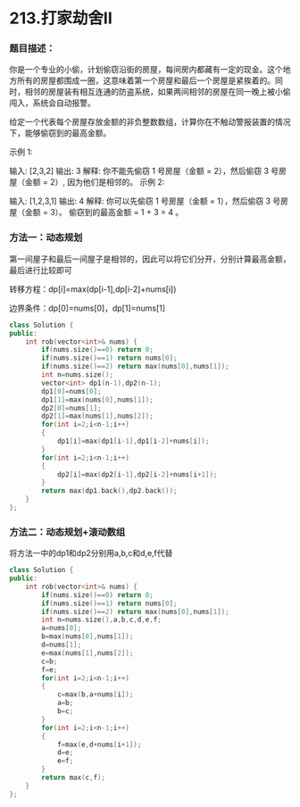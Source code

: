 # 213.打家劫舍II

### 题目描述：

你是一个专业的小偷，计划偷窃沿街的房屋，每间房内都藏有一定的现金。这个地方所有的房屋都围成一圈，这意味着第一个房屋和最后一个房屋是紧挨着的。同时，相邻的房屋装有相互连通的防盗系统，如果两间相邻的房屋在同一晚上被小偷闯入，系统会自动报警。

给定一个代表每个房屋存放金额的非负整数数组，计算你在不触动警报装置的情况下，能够偷窃到的最高金额。

示例 1:

输入: [2,3,2]
输出: 3
解释: 你不能先偷窃 1 号房屋（金额 = 2），然后偷窃 3 号房屋（金额 = 2）, 因为他们是相邻的。
示例 2:

输入: [1,2,3,1]
输出: 4
解释: 你可以先偷窃 1 号房屋（金额 = 1），然后偷窃 3 号房屋（金额 = 3）。
     偷窃到的最高金额 = 1 + 3 = 4 。

### 方法一：动态规划

第一间屋子和最后一间屋子是相邻的，因此可以将它们分开，分别计算最高金额，最后进行比较即可

转移方程：dp[i]=max(dp[i-1],dp[i-2]+nums[i])

边界条件：dp[0]=nums[0]，dp[1]=nums[1]

```c++
class Solution {
public:
    int rob(vector<int>& nums) {
        if(nums.size()==0) return 0;
        if(nums.size()==1) return nums[0];
        if(nums.size()==2) return max(nums[0],nums[1]);
        int n=nums.size();
        vector<int> dp1(n-1),dp2(n-1);
        dp1[0]=nums[0];
        dp1[1]=max(nums[0],nums[1]);
        dp2[0]=nums[1];
        dp2[1]=max(nums[1],nums[2]);
        for(int i=2;i<n-1;i++)
        {
            dp1[i]=max(dp1[i-1],dp1[i-2]+nums[i]);
        }
        for(int i=2;i<n-1;i++)
        {
            dp2[i]=max(dp2[i-1],dp2[i-2]+nums[i+1]);
        }
        return max(dp1.back(),dp2.back());
    }
};
```

### 方法二：动态规划+滚动数组

将方法一中的dp1和dp2分别用a,b,c和d,e,f代替

```c++
class Solution {
public:
    int rob(vector<int>& nums) {
        if(nums.size()==0) return 0;
        if(nums.size()==1) return nums[0];
        if(nums.size()==2) return max(nums[0],nums[1]);
        int n=nums.size(),a,b,c,d,e,f;
        a=nums[0];
        b=max(nums[0],nums[1]);
        d=nums[1];
        e=max(nums[1],nums[2]);
        c=b;
        f=e;
        for(int i=2;i<n-1;i++)
        {
            c=max(b,a+nums[i]);
            a=b;
            b=c;
        }
        for(int i=2;i<n-1;i++)
        {
            f=max(e,d+nums[i+1]);
            d=e;
            e=f;
        }
        return max(c,f);
    }
};
```